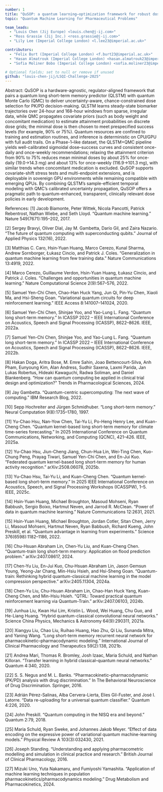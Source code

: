 ```yaml
---
number: 1
title: "QuSOP: a quantum learning–optimization framework for robust dose selection in early clinical development"
topic: "Quantum Machine Learning for Pharmaceutical Problems"

team_leads:
  - "Louis Chen (Jij Europe) <louis.chen@j-ij.com>"
  - "Ross Grassie (Jij Inc.) <ross.grassie@j-ij.com>"
  - "Lily Lee (Imperial College London) <l.lee23@imperial.ac.uk>"

contributors:
  - "Felix Burt (Imperial College London) <f.burt23@imperial.ac.uk>"
  - "Hasan Almatrouk (Imperial College London) <hasan.almatrouk23@imperial.ac.uk>"
  - "Sofia Moliner Bobo (Imperial College London) <sofia.moliner23@imperial.ac.uk>"

# Optional fields; set to null or remove if unused
github: "louis-chen-jij/LSQI-Challenge-2025"
---
```


Abstract: 
QuSOP is a hardware-agnostic, regulator-aligned framework that pairs a quantum long short-term memory predictor (QLSTM) with quantum Monte Carlo (QMC) to deliver uncertainty-aware, chance-constrained dose selection for PK/PD decision-making. QLSTM learns steady-state biomarker trajectories over 24-hour and 168-hour windows from sparse, irregular data, while QMC propagates covariate priors (such as body weight and concomitant medication) to estimate attainment probabilities on discrete dose grids; the minimal dose is then chosen to meet prespecified success levels (for example, 90% or 75%). Quantum resources are confined to training and estimation routines, and inference is deterministic on CPU/GPU with full audit trails. On a Phase-1–like dataset, the QLSTM+QMC pipeline yields well-calibrated sigmoidal dose–success curves and consistent once-daily and once-weekly recommendations; relaxing the attainment criterion from 90% to 75% reduces mean minimal doses by about 25% for once-daily (19.0→14.3 mg) and about 13% for once-weekly (116.9→101.3 mg), with similar trends when concomitant medication is excluded. QuSOP supports covariate-shift stress tests and multi-endpoint extensions, and is deployable in sovereign GPU environments while remaining compatible with emerging QPUs. By combining QLSTM’s sample-efficient temporal modeling with QMC’s calibrated uncertainty propagation, QuSOP offers a pragmatic path to quantum-enhanced, transparent, clinically relevant dose policies in early development.

References:
[1] Jacob Biamonte, Peter Wittek, Nicola Pancotti, Patrick Rebentrost, Nathan Wiebe, and Seth Lloyd. “Quantum machine learning.” Nature 549(7671):195–202, 2017.

[2] Sergey Bravyi, Oliver Dial, Jay M. Gambetta, Darío Gil, and Zaira Nazario. “The future of quantum computing with superconducting qubits.” Journal of Applied Physics 132(16), 2022.

[3] Matthias C. Caro, Hsin-Yuan Huang, Marco Cerezo, Kunal Sharma, Andrew Sornborger, Łukasz Cincio, and Patrick J. Coles. “Generalization in quantum machine learning from few training data.” Nature Communications 13:4919, 2022.

[4] Marco Cerezo, Guillaume Verdon, Hsin-Yuan Huang, Łukasz Cincio, and Patrick J. Coles. “Challenges and opportunities in quantum machine learning.” Nature Computational Science 2(9):567–576, 2022.

[5] Samuel Yen-Chi Chen, Chao-Han Huck Yang, Jun Qi, Pin-Yu Chen, Xiaoli Ma, and Hsi-Sheng Goan. “Variational quantum circuits for deep reinforcement learning.” IEEE Access 8:141007–141024, 2020.

[6] Samuel Yen-Chi Chen, Shinjae Yoo, and Yao-Lung L. Fang. “Quantum long short-term memory.” In ICASSP 2022 – IEEE International Conference on Acoustics, Speech and Signal Processing (ICASSP), 8622–8626. IEEE, 2022a.

[7] Samuel Yen-Chi Chen, Shinjae Yoo, and Yao-Lung L. Fang. “Quantum long short-term memory.” In ICASSP 2022 – IEEE International Conference on Acoustics, Speech and Signal Processing (ICASSP), 8622–8626. IEEE, 2022b.

[8] Hakan Doga, Aritra Bose, M. Emre Sahin, Joao Bettencourt-Silva, Anh Pham, Eunyoung Kim, Alan Andress, Sudhir Saxena, Laxmi Parida, Jan Lukas Robertus, Hideaki Kawaguchi, Radwa Soliman, and Daniel Blankenberg. “How can quantum computing be applied in clinical trial design and optimization?” Trends in Pharmacological Sciences, 2024.

[9] Jay Gambetta. “Quantum-centric supercomputing: The next wave of computing.” IBM Research Blog, 2022.

[10] Sepp Hochreiter and Jürgen Schmidhuber. “Long short-term memory.” Neural Computation 9(8):1735–1780, 1997.

[11] Yu-Chao Hsu, Nan-Yow Chen, Tai-Yu Li, Po-Heng Henry Lee, and Kuan-Cheng Chen. “Quantum kernel-based long short-term memory for climate time-series forecasting.” In 2025 International Conference on Quantum Communications, Networking, and Computing (QCNC), 421–426. IEEE, 2025a.

[12] Yu-Chao Hsu, Jiun-Cheng Jiang, Chun-Hua Lin, Wei-Ting Chen, Kuo-Chung Peng, Prayag Tiwari, Samuel Yen-Chi Chen, and En-Jui Kuo. “Federated quantum kernel-based long short-term memory for human activity recognition.” arXiv:2508.06078, 2025b.

[13] Yu-Chao Hsu, Tai-Yu Li, and Kuan-Cheng Chen. “Quantum kernel-based long short-term memory.” In 2025 IEEE International Conference on Acoustics, Speech, and Signal Processing Workshops (ICASSPW), 1–5. IEEE, 2025c.

[14] Hsin-Yuan Huang, Michael Broughton, Masoud Mohseni, Ryan Babbush, Sergio Boixo, Hartmut Neven, and Jarrod R. McClean. “Power of data in quantum machine learning.” Nature Communications 12:2631, 2021.

[15] Hsin-Yuan Huang, Michael Broughton, Jordan Cotler, Sitan Chen, Jerry Li, Masoud Mohseni, Hartmut Neven, Ryan Babbush, Richard Kueng, John Preskill, et al. “Quantum advantage in learning from experiments.” Science 376(6598):1182–1186, 2022.

[16] Chu-Hsuan Abraham Lin, Chen-Yu Liu, and Kuan-Cheng Chen. “Quantum-train long short-term memory: Application on flood prediction problem.” arXiv:2407.08617, 2024.

[17] Chen-Yu Liu, En-Jui Kuo, Chu-Hsuan Abraham Lin, Jason Gemsun Young, Yeong-Jar Chang, Min-Hsiu Hsieh, and Hsi-Sheng Goan. “Quantum-train: Rethinking hybrid quantum-classical machine learning in the model compression perspective.” arXiv:2405.11304, 2024a.

[18] Chen-Yu Liu, Chu-Hsuan Abraham Lin, Chao-Han Huck Yang, Kuan-Cheng Chen, and Min-Hsiu Hsieh. “QTRL: Toward practical quantum reinforcement learning via Quantum-Train.” arXiv:2407.06103, 2024b.

[19] Junhua Liu, Kwan Hui Lim, Kristin L. Wood, Wei Huang, Chu Guo, and He-Liang Huang. “Hybrid quantum-classical convolutional neural networks.” Science China Physics, Mechanics & Astronomy 64(9):290311, 2021a.

[20] Xiangyu Liu, Chao Liu, Ruihao Huang, Hao Zhu, Qi Liu, Sunanda Mitra, and Yaning Wang. “Long short-term memory recurrent neural network for pharmacokinetic–pharmacodynamic modeling.” International Journal of Clinical Pharmacology and Therapeutics 59(2):138, 2021b.

[21] Andrea Mari, Thomas R. Bromley, Josh Izaac, Maria Schuld, and Nathan Killoran. “Transfer learning in hybrid classical–quantum neural networks.” Quantum 4:340, 2020.

[22] S. S. Negus and M. L. Banks. “Pharmacokinetic–pharmacodynamic (PK/PD) analysis with drug discrimination.” In The Behavioral Neuroscience of Drug Discrimination. Springer, 2016.

[23] Adrián Pérez-Salinas, Alba Cervera-Lierta, Elies Gil-Fuster, and José I. Latorre. “Data re-uploading for a universal quantum classifier.” Quantum 4:226, 2020.

[24] John Preskill. “Quantum computing in the NISQ era and beyond.” Quantum 2:79, 2018.

[25] Maria Schuld, Ryan Sweke, and Johannes Jakob Meyer. “Effect of data encoding on the expressive power of variational quantum machine-learning models.” Physical Review A 103(3):032430, 2021.

[26] Joseph Standing. “Understanding and applying pharmacometric modelling and simulation in clinical practice and research.” British Journal of Clinical Pharmacology, 2016.

[27] Mizuki Uno, Yuta Nakamaru, and Fumiyoshi Yamashita. “Application of machine learning techniques in population pharmacokinetics/pharmacodynamics modeling.” Drug Metabolism and Pharmacokinetics, 2024.
